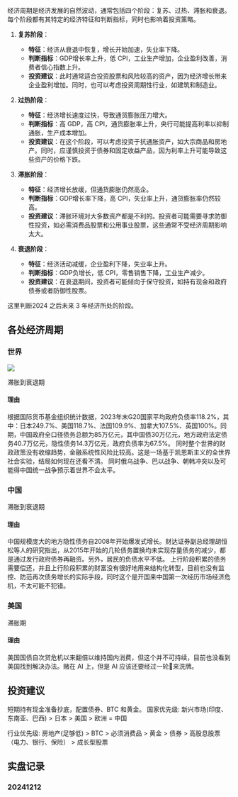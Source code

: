 经济周期是经济发展的自然波动，通常包括四个阶段：复苏、过热、滞胀和衰退。每个阶段都有其特定的经济特征和判断指标，同时也影响着投资策略。

1. **复苏阶段**：
    
    - **特征**：经济从衰退中恢复，增长开始加速，失业率下降。
    - **判断指标**：GDP增长率上升，低 CPI，工业生产增加，企业盈利改善，消费者信心指数上升。
    - **投资建议**：此时通常适合投资股票和风险较高的资产，因为经济增长带来企业盈利增加。同时，也可以考虑投资周期性行业，如建筑和制造业。
2. **过热阶段**：
    
    - **特征**：经济增长速度过快，导致通货膨胀压力增大。
    - **判断指标**：高 GDP，高 CPI，通货膨胀率上升，央行可能提高利率以抑制通胀，生产成本增加。
    - **投资建议**：在这个阶段，可以考虑投资于抗通胀资产，如大宗商品和房地产。同时，应谨慎投资于债券和固定收益产品，因为利率上升可能导致这些资产的价格下跌。
3. **滞胀阶段**：
    
    - **特征**：经济增长放缓，但通货膨胀仍然高企。
    - **判断指标**：GDP增长率下降，高 CPI，失业率上升，通货膨胀率仍然较高。
    - **投资建议**：滞胀环境对大多数资产都是不利的。投资者可能需要寻求防御性投资，如必需消费品股票和公用事业股票，这些通常不受经济周期影响太大。
4. **衰退阶段**：
    
    - **特征**：经济活动减缓，企业盈利下降，失业率上升。
    - **判断指标**：GDP负增长，低 CPI，零售销售下降，工业生产减少。
    - **投资建议**：在衰退期间，投资者可能倾向于保守投资，如持有现金和政府债券或者防御性股票。

这里判断2024 之后未来 3 年经济所处的阶段。

## 各处经济周期
### 世界
![](https://xiaohui-zhangjiakou.oss-cn-zhangjiakou.aliyuncs.com/image/202411021558160.png)

滞胀到衰退期
#### 理由
根据国际货币基金组织统计数据，2023年末G20国家平均政府负债率118.2%，其中：日本249.7%、美国118.7%、法国109.9%、加拿大107.5%、英国100%。同期，中国政府全口径债务总额为85万亿元，其中国债30万亿元，地方政府法定债务40.7万亿元，隐性债务14.3万亿元，政府负债率为67.5%。
同时整个世界的财政政策没有收缩趋势，金融系统性风险比较高。这是一场基于凯恩斯主义的全世界社会实验，结局如何现在还看不清。
同时俄乌战争、巴以战争、朝韩冲突以及可能得中国统一战争预示着世界不会太平。
### 中国
滞胀到衰退期
#### 理由
中国规模庞大的地方隐性债务自2008年开始爆发式增长。财达证券副总经理胡恒松等人的研究指出，从2015年开始的几轮债务置换均未实现存量债务的减少，都是通过发行政府债券再融资。另外，居民的负债水平不低。
上行阶段积累的债务需要偿还，并且上行阶段积累的财富没有很好地用来结构化转型，目前也没有监控、防范再次债务增长的实际手段，同时这个是开国来中国第一次经历市场经济危机，不太可能不犯错。
### 美国
滞胀期
#### 理由
美国国债自次贷危机以来翻倍以维持国内消费，但这个并不可持续，目前也没看到美国找到解决办法。赌在 AI 上，但是 AI 应该还要经过一轮🫧来洗牌。

## 投资建议
短期持有现金准备抄底，配置债券、BTC 和黄金。
国家优先级:
新兴市场(印度、东南亚、巴西) > 日本 > 美国 > 欧洲 = 中国

行业优先级:
房地产(足够低) > BTC > 必须消费品 > 黄金 > 债券 > 高股息股票（电力、银行、保险） > 成长型股票

## 实盘记录
### 20241212